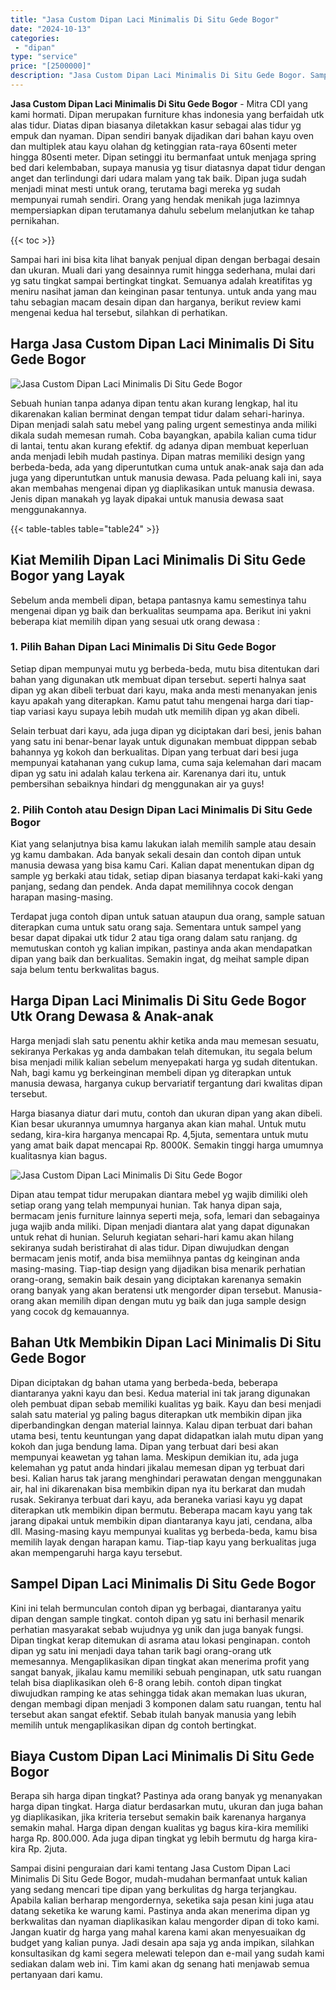 ```yaml
---
title: "Jasa Custom Dipan Laci Minimalis Di Situ Gede Bogor"
date: "2024-10-13"
categories:
 - "dipan"
type: "service"
price: "[2500000]"
description: "Jasa Custom Dipan Laci Minimalis Di Situ Gede Bogor. Sampai disini penguraian dari kami tentang Jasa Custom Dipan Laci Minimalis Di Situ Gede Bogor, mudah-mu..."
---
```


**Jasa Custom Dipan Laci Minimalis Di Situ Gede Bogor** - Mitra CDI yang kami hormati. Dipan merupakan furniture khas indonesia yang berfaidah utk alas tidur. Diatas dipan biasanya diletakkan kasur sebagai alas tidur yg empuk dan nyaman. Dipan sendiri banyak dijadikan dari bahan kayu oven dan multiplek atau kayu olahan dg ketinggian rata-raya 60senti meter hingga 80senti meter. Dipan setinggi itu bermanfaat untuk menjaga spring bed dari kelembaban, supaya manusia yg tisur diatasnya dapat tidur dengan anget dan terlindungi dari udara malam yang tak baik. Dipan juga sudah menjadi minat mesti untuk orang, terutama bagi mereka yg sudah mempunyai rumah sendiri. Orang yang hendak menikah juga lazimnya mempersiapkan dipan terutamanya dahulu sebelum melanjutkan ke tahap pernikahan.

{{< toc >}}

Sampai hari ini bisa kita lihat banyak penjual dipan dengan berbagai desain dan ukuran. Muali dari yang desainnya rumit hingga sederhana, mulai dari yg satu tingkat sampai bertingkat tingkat. Semuanya adalah kreatifitas yg meniru nasihat jaman dan keinginan pasar tentunya. untuk anda yang mau tahu sebagian macam desain dipan dan harganya, berikut review kami mengenai kedua hal tersebut, silahkan di perhatikan.

## Harga Jasa Custom Dipan Laci Minimalis Di Situ Gede Bogor

![Jasa Custom Dipan Laci Minimalis Di Situ Gede Bogor](/images/mebel/dipan-dewasa-002.jpg)

Sebuah hunian tanpa adanya dipan tentu akan kurang lengkap, hal itu dikarenakan kalian berminat dengan tempat tidur dalam sehari-harinya. Dipan menjadi salah satu mebel yang paling urgent semestinya anda miliki dikala sudah memesan rumah. Coba bayangkan, apabila kalian cuma tidur di lantai, tentu akan kurang efektif. dg adanya dipan membuat keperluan anda menjadi lebih mudah pastinya. Dipan matras memiliki design yang berbeda-beda, ada yang diperuntutkan cuma untuk anak-anak saja dan ada juga yang diperuntutkan untuk manusia dewasa. Pada peluang kali ini, saya akan membahas mengenai dipan yg diaplikasikan untuk manusia dewasa. Jenis dipan manakah yg layak dipakai untuk manusia dewasa saat menggunakannya.

{{< table-tables table="table24" >}}

## Kiat Memilih Dipan Laci Minimalis Di Situ Gede Bogor yang Layak

Sebelum anda membeli dipan, betapa pantasnya kamu semestinya tahu mengenai dipan yg baik dan berkualitas seumpama apa. Berikut ini yakni beberapa kiat memilih dipan yang sesuai utk orang dewasa :

### 1\. Pilih Bahan Dipan Laci Minimalis Di Situ Gede Bogor

Setiap dipan mempunyai mutu yg berbeda-beda, mutu bisa ditentukan dari bahan yang digunakan utk membuat dipan tersebut. seperti halnya saat dipan yg akan dibeli terbuat dari kayu, maka anda mesti menanyakan jenis kayu apakah yang diterapkan. Kamu patut tahu mengenai harga dari tiap-tiap variasi kayu supaya lebih mudah utk memilih dipan yg akan dibeli.

Selain terbuat dari kayu, ada juga dipan yg diciptakan dari besi, jenis bahan yang satu ini benar-benar layak untuk digunakan membuat dipppan sebab bahannya yg kokoh dan berkualitas. Dipan yang terbuat dari besi juga mempunyai katahanan yang cukup lama, cuma saja kelemahan dari macam dipan yg satu ini adalah kalau terkena air. Karenanya dari itu, untuk pembersihan sebaiknya hindari dg menggunakan air ya guys!

### 2\. Pilih Contoh atau Design Dipan Laci Minimalis Di Situ Gede Bogor

Kiat yang selanjutnya bisa kamu lakukan ialah memilih sample atau desain yg kamu dambakan. Ada banyak sekali desain dan contoh dipan untuk manusia dewasa yang bisa kamu Cari. Kalian dapat menentukan dipan dg sample yg berkaki atau tidak, setiap dipan biasanya terdapat kaki-kaki yang panjang, sedang dan pendek. Anda dapat memilihnya cocok dengan harapan masing-masing.

Terdapat juga contoh dipan untuk satuan ataupun dua orang, sample satuan diterapkan cuma untuk satu orang saja. Sementara untuk sampel yang besar dapat dipakai utk tidur 2 atau tiga orang dalam satu ranjang. dg memutuskan contoh yg kalian impikan, pastinya anda akan mendapatkan dipan yang baik dan berkualitas. Semakin ingat, dg meihat sample dipan saja belum tentu berkwalitas bagus.

## Harga Dipan Laci Minimalis Di Situ Gede Bogor Utk Orang Dewasa & Anak-anak

Harga menjadi slah satu penentu akhir ketika anda mau memesan sesuatu, sekiranya Perkakas yg anda dambakan telah ditemukan, itu segala belum bisa menjadi milik kalian sebelum menyepakati harga yg sudah ditentukan. Nah, bagi kamu yg berkeinginan membeli dipan yg diterapkan untuk manusia dewasa, harganya cukup bervariatif tergantung dari kwalitas dipan tersebut.

Harga biasanya diatur dari mutu, contoh dan ukuran dipan yang akan dibeli. Kian besar ukurannya umumnya harganya akan kian mahal. Untuk mutu sedang, kira-kira harganya mencapai Rp. 4,5juta, sementara untuk mutu yang amat baik dapat mencapai Rp. 8000K. Semakin tinggi harga umumnya kualitasnya kian bagus.

![Jasa Custom Dipan Laci Minimalis Di Situ Gede Bogor](/images/mebel/dipan-anak-012.jpg)

Dipan atau tempat tidur merupakan diantara mebel yg wajib dimiliki oleh setiap orang yang telah mempunyai hunian. Tak hanya dipan saja, bermacam jenis furniture lainnya seperti meja, sofa, lemari dan sebagainya juga wajib anda miliki. Dipan menjadi diantara alat yang dapat digunakan untuk rehat di hunian. Seluruh kegiatan sehari-hari kamu akan hilang sekiranya sudah beristirahat di alas tidur. Dipan diwujudkan dengan bermacam jenis motif, anda bisa memiihnya pantas dg keinginan anda masing-masing. Tiap-tiap design yang dijadikan bisa menarik perhatian orang-orang, semakin baik desain yang diciptakan karenanya semakin orang banyak yang akan beratensi utk mengorder dipan tersebut. Manusia-orang akan memilih dipan dengan mutu yg baik dan juga sample design yang cocok dg kemauannya.

## Bahan Utk Membikin Dipan Laci Minimalis Di Situ Gede Bogor

Dipan diciptakan dg bahan utama yang berbeda-beda, beberapa diantaranya yakni kayu dan besi. Kedua material ini tak jarang digunakan oleh pembuat dipan sebab memiliki kualitas yg baik. Kayu dan besi menjadi salah satu material yg paling bagus diterapkan utk membikin dipan jika diperbandingkan dengan material lainnya. Kalau dipan terbuat dari bahan utama besi, tentu keuntungan yang dapat didapatkan ialah mutu dipan yang kokoh dan juga bendung lama. Dipan yang terbuat dari besi akan mempunyai keawetan yg tahan lama. Meskipun demikian itu, ada juga kelemahan yg patut anda hindari jikalau memesan dipan yg terbuat dari besi. Kalian harus tak jarang menghindari perawatan dengan menggunakan air, hal ini dikarenakan bisa membikin dipan nya itu berkarat dan mudah rusak. Sekiranya terbuat dari kayu, ada beraneka variasi kayu yg dapat diterapkan utk membikin dipan bermutu. Beberapa macam kayu yang tak jarang dipakai untuk membikin dipan diantaranya kayu jati, cendana, alba dll. Masing-masing kayu mempunyai kualitas yg berbeda-beda, kamu bisa memilih layak dengan harapan kamu. Tiap-tiap kayu yang berkualitas juga akan mempengaruhi harga kayu tersebut.

## Sampel Dipan Laci Minimalis Di Situ Gede Bogor

Kini ini telah bermunculan contoh dipan yg berbagai, diantaranya yaitu dipan dengan sample tingkat. contoh dipan yg satu ini berhasil menarik perhatian masyarakat sebab wujudnya yg unik dan juga banyak fungsi. Dipan tingkat kerap ditemukan di asrama atau lokasi penginapan. contoh dipan yg satu ini menjadi daya tahan tarik bagi orang-orang utk memesannya. Mengaplikasikan dipan tingkat akan menerima profit yang sangat banyak, jikalau kamu memiliki sebuah penginapan, utk satu ruangan telah bisa diaplikasikan oleh 6-8 orang lebih. contoh dipan tingkat diwujudkan ramping ke atas sehingga tidak akan memakan luas ukuran, dengan membagi dipan menjadi 3 komponen dalam satu ruangan, tentu hal tersebut akan sangat efektif. Sebab itulah banyak manusia yang lebih memilih untuk mengaplikasikan dipan dg contoh bertingkat.

## Biaya Custom Dipan Laci Minimalis Di Situ Gede Bogor

Berapa sih harga dipan tingkat? Pastinya ada orang banyak yg menanyakan harga dipan tingkat. Harga diatur berdasarkan mutu, ukuran dan juga bahan yg diaplikasikan, jika kriteria tersebut semakin baik karenanya harganya semakin mahal. Harga dipan dengan kualitas yg bagus kira-kira memiliki harga Rp. 800.000. Ada juga dipan tingkat yg lebih bermutu dg harga kira-kira Rp. 2juta.

Sampai disini penguraian dari kami tentang Jasa Custom Dipan Laci Minimalis Di Situ Gede Bogor, mudah-mudahan bermanfaat untuk kalian yang sedang mencari tipe dipan yang berkulitas dg harga terjangkau. Apabila kalian berharap mengordernya, seketika saja pesan kini juga atau datang seketika ke warung kami. Pastinya anda akan menerima dipan yg berkwalitas dan nyaman diaplikasikan kalau mengorder dipan di toko kami. Jangan kuatir dg harga yang mahal karena kami akan menyesuaikan dg budget yang kalian punya. Jadi desain apa saja yg anda impikan, silahkan konsultasikan dg kami segera melewati telepon dan e-mail yang sudah kami sediakan dalam web ini. Tim kami akan dg senang hati menjawab semua pertanyaan dari kamu.
